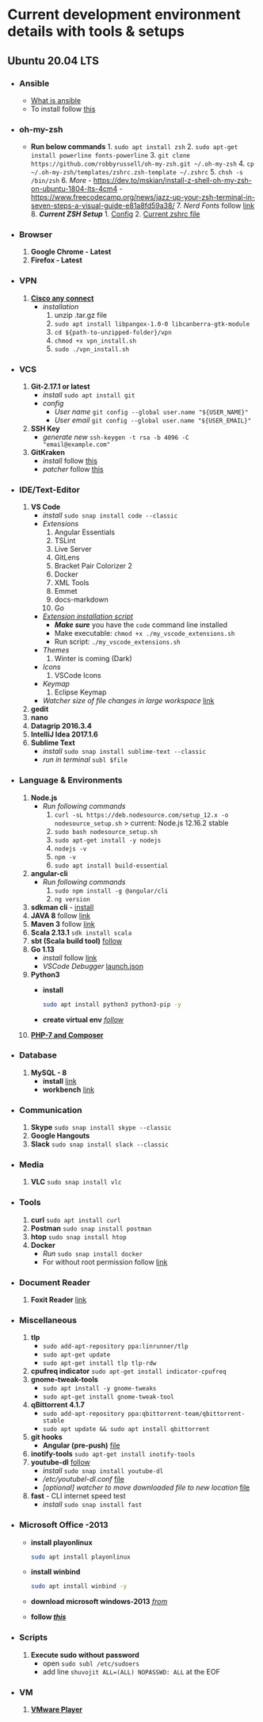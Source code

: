# Current development environment details with tools & setups

## Ubuntu 20.04 LTS

- ### Ansible
  
  - [What is ansible][9]
  - To install follow [this][8]

- ### oh-my-zsh

  - **Run below commands**
        1. `sudo apt install zsh`
        2. `sudo apt-get install powerline fonts-powerline`
        3. `git clone https://github.com/robbyrussell/oh-my-zsh.git ~/.oh-my-zsh`
        4. `cp ~/.oh-my-zsh/templates/zshrc.zsh-template ~/.zshrc`
        5. `chsh -s /bin/zsh`
        6. _More_
            - <https://dev.to/mskian/install-z-shell-oh-my-zsh-on-ubuntu-1804-lts-4cm4>
            - <https://www.freecodecamp.org/news/jazz-up-your-zsh-terminal-in-seven-steps-a-visual-guide-e81a8fd59a38/>
        7. *Nerd Fonts* follow [link](https://github.com/ryanoasis/nerd-fonts#option-6-ad-hoc-curl-download)
        8. ___Current ZSH Setup___
           1. [Config][2]
           2. [Current zshrc file][3]

- ### Browser

    1. **Google Chrome - Latest**
    2. **Firefox - Latest**

- ### VPN

    1. [**Cisco any connect**][1]
        - *installation*
            1. unzip .tar.gz file
            2. `sudo apt install libpangox-1.0-0 libcanberra-gtk-module`
            3. `cd ${path-to-unzipped-folder}/vpn`
            4. `chmod +x vpn_install.sh`
            5. `sudo ./vpn_install.sh`

- ### VCS

    1. **Git-2.17.1 or latest**
        - *install*  `sudo apt install git`
        - *config*
            - *User name*  `git config --global user.name "${USER_NAME}"`
            - *User email*  `git config --global user.name "${USER_EMAIL}"`
    2. **SSH Key**
        - *generate new* `ssh-keygen -t rsa -b 4096 -C "email@example.com"`
    3. **GitKraken**
        - *install* follow [this][5]
        - *patcher* follow [this][6]

- ### IDE/Text-Editor

    1. **VS Code**
        - *install* `sudo snap install code --classic`
        - *Extensions*
            1. Angular Essentials
            2. TSLint
            3. Live Server
            4. GitLens
            5. Bracket Pair Colorizer 2
            6. Docker
            7. XML Tools
            8. Emmet
            9. docs-markdown
            10. Go
        - [*Extension installation script*][4]
           - _**Make sure**_ you have the ``code`` command line installed
           - Make executable: `chmod +x ./my_vscode_extensions.sh`
           - Run script: `./my_vscode_extensions.sh`
        - *Themes*
            1. Winter is coming (Dark)
        - *Icons*
            1. VSCode Icons
        - *Keymap*
            1. Eclipse Keymap
        - *Watcher size of file changes in large workspace* [link](https://code.visualstudio.com/docs/setup/linux#_visual-studio-code-is-unable-to-watch-for-file-changes-in-this-large-workspace-error-enospc)
    2. **gedit**
    3. **nano**
    4. **Datagrip 2016.3.4**
    5. **IntelliJ Idea 2017.1.6**
    6. **Sublime Text**
        - *install* `sudo snap install sublime-text --classic`
        - *run in terminal* `subl $file`

- ### Language & Environments

    1. **Node.js**
        - *Run following commands*
            1. `curl -sL https://deb.nodesource.com/setup_12.x -o nodesource_setup.sh` > current: Node.js 12.16.2 stable
            2. `sudo bash nodesource_setup.sh`
            3. `sudo apt-get install -y nodejs`
            4. `nodejs -v`
            5. `npm -v`
            6. `sudo apt install build-essential`
    2. **angular-cli**
        - *Run following commands*
            1. `sudo npm install -g @angular/cli`
            2. `ng version`
    3. **sdkman cli** - [install](https://sdkman.io/install)
    4. **JAVA 8** follow [link](https://www.fosstechnix.com/install-oracle-java-8-on-ubuntu/)
    5. **Maven 3** follow [link](https://www.vultr.com/docs/how-to-install-apache-maven-on-ubuntu-16-04)
    6. **Scala 2.13.1** `sdk install scala`
    7. **sbt (Scala build tool)** [follow](https://www.scala-sbt.org/download.html?_ga=2.179985249.491955621.1587575220-146846830.1587499294)
    8. **Go 1.13**
        - *install* follow [link](https://linuxize.com/post/how-to-install-go-on-ubuntu-18-04/)
        - *VSCode Debugger* [launch.json](https://gist.github.com/ParthoShuvo/dec4add75cb67b88b38c7035e7ee0c79)
    9. **Python3**
       - **install**

            ```bash
            sudo apt install python3 python3-pip -y
            ```

       - **create virtual env** [_follow_](https://www.digitalocean.com/community/tutorials/how-to-install-python-3-and-set-up-a-programming-environment-on-an-ubuntu-20-04-server)
    10. [**PHP-7 and Composer**][7]

- ### Database

    1. **MySQL - 8**
        - **install** [link](https://www.digitalocean.com/community/tutorials/how-to-install-mysql-on-ubuntu-20-04-quickstart)
        - **workbench** [link](https://dev.mysql.com/downloads/workbench/)

- ### Communication

    1. **Skype** `sudo snap install skype --classic`
    2. **Google Hangouts**
    3. **Slack** `sudo snap install slack --classic`

- ### Media

    1. **VLC** `sudo snap install vlc`

- ### Tools

    1. **curl** `sudo apt install curl`
    2. **Postman** `sudo snap install postman`
    3. **htop** `sudo snap install htop`
    4. **Docker**
        - *Run* `sudo snap install docker`
        - For without root permission follow [link](https://stackoverflow.com/questions/48957195/how-to-fix-docker-got-permission-denied-issue)

- ### Document Reader

    1. **Foxit Reader** [link](http://ubuntuhandbook.org/index.php/2015/09/install-foxit-reader-in-ubuntu/)

- ### Miscellaneous

    1. **tlp**
        - `sudo add-apt-repository ppa:linrunner/tlp`
        - `sudo apt-get update`
        - `sudo apt-get install tlp tlp-rdw`
    2. **cpufreq indicator** `sudo apt-get install indicator-cpufreq`
    3. **gnome-tweak-tools**
        - `sudo apt install -y gnome-tweaks`
        - `sudo apt-get install gnome-tweak-tool`
    4. **qBittorrent 4.1.7**
        - `sudo add-apt-repository ppa:qbittorrent-team/qbittorrent-stable`
        - `sudo apt update && sudo apt install qbittorrent`
    5. **git hooks**
        - **Angular (pre-push)** [file](https://gist.github.com/ParthoShuvo/3a3ae1a949e1c13af2db03cc93a200fc)
    6. **inotify-tools** `sudo apt-get install inotify-tools`
    7. **youtube-dl** [follow](https://github.com/ytdl-org/youtube-dl)
        - *install* `sudo snap install youtube-dl`
        - */etc/youtubel-dl.conf* [file](https://gist.github.com/ParthoShuvo/d3954c9424b7e0f5ca5952a058d51517)
        - *[optional] watcher to move downloaded file to new location* [file](https://gist.github.com/ParthoShuvo/98a30413d2bdddeb80d1379747c49bac)
    8. **fast** - CLI internet speed test
        - *install* `sudo snap install fast`

- ### Microsoft Office -2013

  - **install playonlinux**

    ```bash
    sudo apt install playonlinux
    ```

  - **install winbind**

    ```bash
    sudo apt install winbind -y
    ```

  - **download microsoft windows-2013** [_from_](https://drive.google.com/file/d/1v2TdcR99TcjZyIUbKgeP-qvsUxZjRvQj/view?usp=sharing)
  - **follow [_this_](https://www.youtube.com/watch?v=Vf8zr096mYQ&ab_channel=DistroTester)**

- ### Scripts

    1. **Execute sudo without password**
        - open `sudo subl /etc/sudoers`
        - add line `shuvojit ALL=(ALL) NOPASSWD: ALL` at the EOF

- ### VM

    1. [**VMware Player**](https://itsfoss.com/install-vmware-player-ubuntu-1310/)

[9]: https://www.youtube.com/watch?v=1id6ERvfozo&ab_channel=TechWorldwithNana
[8]: https://docs.ansible.com/ansible/latest/installation_guide/intro_installation.html#installing-ansible-on-ubuntu
[7]: https://www.digitalocean.com/community/tutorials/how-to-install-and-use-composer-on-ubuntu-20-04
[6]: https://github.com/5cr1pt/GitCracken
[5]: https://gist.github.com/ParthoShuvo/f5e716989103c7db1b8c7a38fc3b243e
[1]: https://drive.google.com/file/d/1sRXrfgyVo2qbxCgmAup3GDtXMxQyBK_D/view?usp=sharing
[2]: https://github.com/ParthoShuvo/dev-environment/blob/master/zsh
[3]: https://github.com/ParthoShuvo/dev-environment/blob/master/zsh/zshrc
[4]: https://github.com/ParthoShuvo/dev-environment/blob/master/my_vscode_extensions.sh
